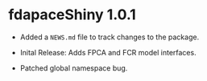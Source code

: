 # fdapaceShiny 1.0.1 

* Added a `NEWS.md` file to track changes to the package.

* Inital Release: Adds FPCA and FCR model interfaces.

* Patched global namespace bug.
